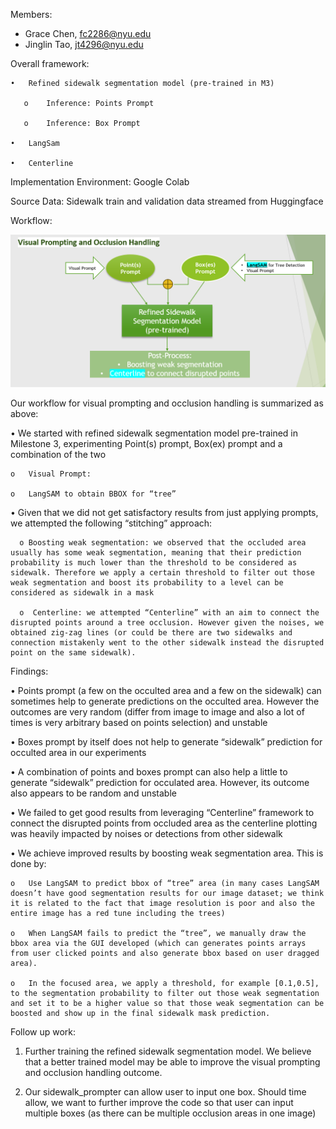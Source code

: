 Members:
- Grace Chen, fc2286@nyu.edu
- Jinglin Tao, jt4296@nyu.edu

Overall framework: 

    •	Refined sidewalk segmentation model (pre-trained in M3)
  
       o	Inference: Points Prompt
  
       o	Inference: Box Prompt
  
    •	LangSam
  
    •	Centerline

Implementation Environment: Google Colab

Source Data: Sidewalk train and validation data streamed from Huggingface

Workflow:

![screenshot](workflow_chart.png)
 
Our workflow for visual prompting and occlusion handling is summarized as above:

•	We started with refined sidewalk segmentation model pre-trained in Milestone 3, experimenting Point(s) prompt, Box(ex) prompt and a combination of the two

    o	Visual Prompt: 

    o	LangSAM to obtain BBOX for “tree”

•	Given that we did not get satisfactory results from just applying prompts, we attempted the following “stitching” approach:

      o	Boosting weak segmentation: we observed that the occluded area usually has some weak segmentation, meaning that their prediction probability is much lower than the threshold to be considered as sidewalk. Therefore we apply a certain threshold to filter out those weak segmentation and boost its probability to a level can be considered as sidewalk in a mask

      o	 Centerline: we attempted “Centerline” with an aim to connect the disrupted points around a tree occlusion. However given the noises, we obtained zig-zag lines (or could be there are two sidewalks and connection mistakenly went to the other sidewalk instead the disrupted point on the same sidewalk).

Findings:

•	Points prompt (a few on the occulted area and a few on the sidewalk) can sometimes help to generate predictions on the occulted area. However the outcomes are very random (differ from image to image and also a lot of times is very arbitrary based on points selection) and unstable

•	Boxes prompt by itself does not help to generate “sidewalk” prediction for occulted area in our experiments

•	A combination of points and boxes prompt can also help a little to generate “sidewalk” prediction for occulated area. However, its outcome also appears to be random and unstable

•	We failed to get good results from leveraging “Centerline” framework to connect the disrupted points from occluded area as the centerline plotting was heavily impacted by noises or detections from other sidewalk

•	We achieve improved results by boosting weak segmentation area. This is done by:

    o	Use LangSAM to predict bbox of “tree” area (in many cases LangSAM doesn’t have good segmentation results for our image dataset; we think it is related to the fact that image resolution is poor and also the entire image has a red tune including the trees)

    o	When LangSAM fails to predict the “tree”, we manually draw the bbox area via the GUI developed (which can generates points arrays from user clicked points and also generate bbox based on user dragged area). 

    o	In the focused area, we apply a threshold, for example [0.1,0.5], to the segmentation probability to filter out those weak segmentation and set it to be a higher value so that those weak segmentation can be boosted and show up in the final sidewalk mask prediction. 


Follow up work:

1.	Further training the refined sidewalk segmentation model. We believe that a better trained model may be able to improve the visual prompting and occlusion handling outcome.

2.	Our sidewalk_prompter can allow user to input one box. Should time allow, we want to further improve the code so that user can input multiple boxes (as there can be multiple occlusion areas in one image)
